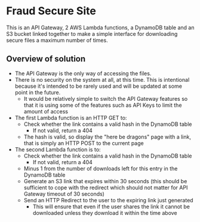 # Fraud Secure Site

This is an API Gateway, 2 AWS Lambda functions, a DynamoDB table and an S3 bucket linked together to make a simple interface for downloading secure files a maximum number of times.

## Overview of solution

- The API Gateway is the only way of accessing the files.
- There is no security on the system at all, at this time. This is intentional because it's intended to be rarely used and will be updated at some point in the future.
  - It would be relatively simple to switch the API Gateway features so that it is using some of the features such as API Keys to limit the amount of access
- The first Lambda function is an HTTP GET to:
  - Check whether the link contains a valid hash in the DynamoDB table
    - If not valid, return a 404
  - The hash is valid, so display the "here be dragons" page with a link, that is simply an HTTP POST to the current page
- The second Lambda function is to:
  - Check whether the link contains a valid hash in the DynamoDB table
    - If not valid, return a 404
  - Minus 1 from the number of downloads left for this entry in the DynamoDB table
  - Generate an S3 link that expires within 30 seconds (this should be sufficient to cope with the redirect which should not matter for API Gateway timeout of 30 seconds)
  - Send an HTTP Redirect to the user to the expiring link just generated
    - This will ensure that even if the user shares the link it cannot be downloaded unless they download it within the time above


